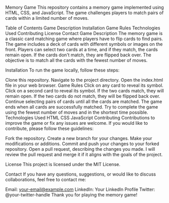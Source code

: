 Memory Game
This repository contains a memory game implemented using HTML, CSS, and JavaScript. The game challenges players to match pairs of cards within a limited number of moves.

Table of Contents
Game Description
Installation
Game Rules
Technologies Used
Contributing
License
Contact
Game Description
The memory game is a classic card matching game where players have to flip cards to find pairs. The game includes a deck of cards with different symbols or images on the front. Players can select two cards at a time, and if they match, the cards remain open. If the cards don't match, they are flipped back over. The objective is to match all the cards with the fewest number of moves.

Installation
To run the game locally, follow these steps:

Clone this repository.
Navigate to the project directory.
Open the index.html file in your web browser.
Game Rules
Click on any card to reveal its symbol.
Click on a second card to reveal its symbol.
If the two cards match, they will remain open.
If the two cards do not match, they will be flipped back over.
Continue selecting pairs of cards until all the cards are matched.
The game ends when all cards are successfully matched.
Try to complete the game using the fewest number of moves and in the shortest time possible.
Technologies Used
HTML
CSS
JavaScript
Contributing
Contributions to improve the game or fix any issues are welcome. If you would like to contribute, please follow these guidelines:

Fork the repository.
Create a new branch for your changes.
Make your modifications or additions.
Commit and push your changes to your forked repository.
Open a pull request, describing the changes you made.
I will review the pull request and merge it if it aligns with the goals of the project.

License
This project is licensed under the MIT License.

Contact
If you have any questions, suggestions, or would like to discuss collaborations, feel free to contact me:

Email: your-email@example.com
LinkedIn: Your LinkedIn Profile
Twitter: @your-twitter-handle
Thank you for playing the memory game!
